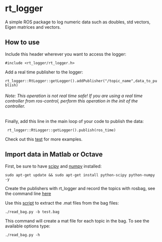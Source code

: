 # rt_logger

A simple ROS package to log numeric data such as doubles, std vectors, Eigen matrices and vectors.

## How to use

Include this header wherever you want to access the logger:

`#include <rt_logger/rt_logger.h>`

Add a real time publisher to the logger:

` rt_logger::RtLogger::getLogger().addPublisher("/topic_name",data_to_publish) `

*<h6>Note: This operation is not real time safe! If you are using a real time controller from ros-control, perform this operation in the init of the controller.</h6>*

Finally, add this line in the main loop of your code to publish the data:

` rt_logger::RtLogger::getLogger().publish(ros_time)`

Check out this [test](https://github.com/graiola/rt_logger/blob/master/test/rt_logger_test.cpp) for more examples.

## Import data in Matlab or Octave
First, be sure to have [scipy](https://www.scipy.org/) and [numpy](https://numpy.org/) installed:

`sudo apt-get update && sudo apt-get install python-scipy python-numpy -y`

Create the publishers with rt_logger and record the topics with rosbag, see the command line [here](http://wiki.ros.org/rosbag/Commandline)

Use this [script](https://github.com/graiola/rt_logger/blob/master/scripts/read_bag.py) to extract the .mat files from the bag files:

` ./read_bag.py -b test.bag `

This command will create a mat file for each topic in the bag. To see the available options type:

` ./read_bag.py -h `
